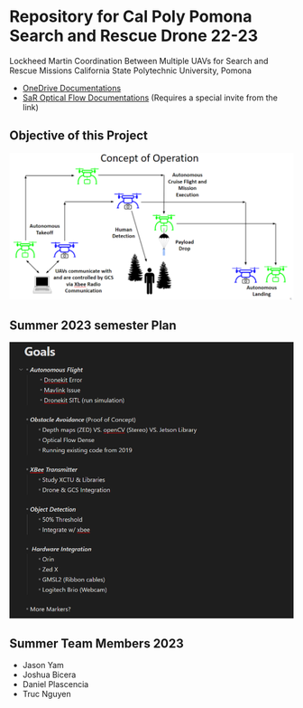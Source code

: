 # Repository for Cal Poly Pomona Search and Rescue Drone 22-23

Lockheed Martin Coordination Between Multiple UAVs for Search and Rescue Missions
California State Polytechnic University, Pomona
* [OneDrive Documentations](https://livecsupomona-my.sharepoint.com/:f:/g/personal/rsjanairo_cpp_edu/EgMdS5oYeahGoJx8KE8ym4UBWX6eHcz2TKDSJ3qtYKlNqg?e=GxiJsg)
* [SaR Optical Flow Documentations](https://livecsupomona-my.sharepoint.com/:f:/r/personal/rsjanairo_cpp_edu/Documents/Optical%20Flow%202019-2020?csf=1&web=1&e=w5bDuV)
(Requires a special invite from the link)
## Objective of this Project
![alt text](https://github.com/rjanairo/Lockheed-Martin-SAR/blob/main/Images/conceptOperation.png?raw=true)
## Summer 2023 semester Plan
![alt text](https://github.com/rjanairo/Lockheed-Martin-SAR/blob/main/Images/Agenda.png?raw=true)

## Summer Team Members 2023
* Jason Yam
* Joshua Bicera
* Daniel Plascencia
* Truc Nguyen
